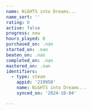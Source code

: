 ```yaml
---
name: NiGHTS into Dreams...
name_sort: ''
rating: 0
active: false
progress: new
hours_played: 0
purchased_on: .nan
started_on: .nan
beaten_on: .nan
completed_on: .nan
mastered_on: .nan
identifiers:
  - type: steam
    appid: '219950'
    name: NiGHTS into Dreams...
    synced_on: '2024-10-04'

---
```

